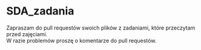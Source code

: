 # SDA_zadania
Zapraszam do pull requestów swoich plików z zadaniami, które przeczytam przed zajęciami.\
W razie problemów proszę o komentarze do pull requestów.
